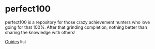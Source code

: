 # perfect100

perfect100 is a repository for those crazy achievement hunters who love going for that 100%. After that grinding completion, nothing better than sharing the knowledge with others!

[Guides](/guides/index.md) list

